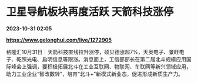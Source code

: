 # 卫星导航板块再度活跃 天箭科技涨停

**2023-10-31 02:05**

**https://www.gelonghui.com/live/1272905**

格隆汇10月31日｜天箭科技直线拉升涨停，硕贝德涨超7%，天奥电子、景旺电子、乾照光电、启明信息等跟涨。消息面上，工信部部长在第二届北斗规模应用国际峰会上强调，要积极拓展北斗在工业互联网、物联网、车联网等新兴领域应用，助力工业企业“智改数转”，培育“北斗+”新模式新业态，促进形成新质生产力。